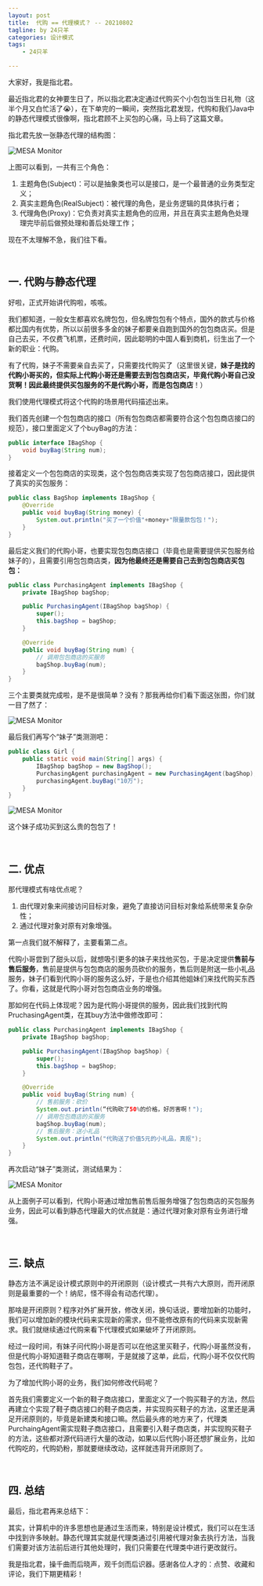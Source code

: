 ```yaml
---
layout: post
title:  代购 == 代理模式？ -- 20210802
tagline: by 24只羊
categories: 设计模式
tags: 
    - 24只羊

---
```


大家好，我是指北君。

最近指北君的女神要生日了，所以指北君决定通过代购买个小包包当生日礼物（这半个月又白忙活了😭），在下单完的一瞬间，突然指北君发现，代购和我们Java中的静态代理模式很像啊，指北君顾不上买包的心痛，马上码了这篇文章。

<!--more-->

指北君先放一张静态代理的结构图：

![MESA Monitor](http://www.javanorth.cn/assets/images/2021/Yang24/staticProxyStructure.png)



上图可以看到，一共有三个角色：

1. 主题角色(Subject)：可以是抽象类也可以是接口，是一个最普通的业务类型定义；
2. 真实主题角色(RealSubject)：被代理的角色，是业务逻辑的具体执行者；
3. 代理角色(Proxy)：它负责对真实主题角色的应用，并且在真实主题角色处理理完毕前后做预处理和善后处理工作；

现在不太理解不急，我们往下看。



 <br/>


## 一. 代购与静态代理

好啦，正式开始讲代购啦，咳咳。

我们都知道，一般女生都喜欢名牌包包，但名牌包包有个特点，国外的款式与价格都比国内有优势，所以以前很多多金的妹子都要亲自跑到国外的包包商店买。但是自己去买，不仅费飞机票，还费时间，因此聪明的中国人看到商机，衍生出了一个新的职业：代购。

有了代购，妹子不需要亲自去买了，只需要找代购买了（这里很关键，**妹子是找的代购小哥买的，但实际上代购小哥还是需要去到包包商店买，毕竟代购小哥自己没货啊！因此最终提供买包服务的不是代购小哥，而是包包商店**！）



我们使用代理模式将这个代购的场景用代码描述出来。

我们首先创建一个包包商店的接口（所有包包商店都需要符合这个包包商店接口的规范），接口里面定义了个buyBag的方法：

```java
public interface IBagShop {
    void buyBag(String num);
}
```


接着定义一个包包商店的实现类，这个包包商店类实现了包包商店接口，因此提供了真实的买包服务：

```java
public class BagShop implements IBagShop {
    @Override
    public void buyBag(String money) {
        System.out.println("买了一个价值"+money+"限量款包包！");
    }
}
```


最后定义我们的代购小哥，也要实现包包商店接口（毕竟也是需要提供买包服务给妹子的），且需要引用包包商店类，**因为他最终还是需要自己去到包包商店买包包：**

```java
public class PurchasingAgent implements IBagShop {
    private IBagShop bagShop;

    public PurchasingAgent(IBagShop bagShop) {
        super();
        this.bagShop = bagShop;
    }

    @Override
    public void buyBag(String num) {
        // 调用包包商店的买服务
        bagShop.buyBag(num);
    }
}
```




三个主要类就完成啦，是不是很简单？没有？那我再给你们看下面这张图，你们就一目了然了：

![MESA Monitor](http://www.javanorth.cn/assets/images/2021/Yang24/staticProxyStructure1.png)



最后我们再写个“妹子”类测测吧：

```java
public class Girl {
    public static void main(String[] args) {
        IBagShop bagShop = new BagShop();
        PurchasingAgent purchasingAgent = new PurchasingAgent(bagShop);
        purchasingAgent.buyBag("10万");
    }
}
```


![MESA Monitor](http://www.javanorth.cn/assets/images/2021/Yang24/staticProxyResult1.png)

这个妹子成功买到这么贵的包包了！


 <br/>



## 二. 优点

那代理模式有啥优点呢？

1. 由代理对象来间接访问目标对象，避免了直接访问目标对象给系统带来复杂杂性；
2. 通过代理对象对原有对象增强。

第一点我们就不解释了，主要看第二点。

代购小哥尝到了甜头以后，就想吸引更多的妹子来找他买包，于是决定提供**售前与售后服务**，售前是提供与包包商店的服务员砍价的服务，售后则是附送一些小礼品服务，妹子们看到代购小哥的服务这么好，于是也介绍其他姐妹们来找代购买东西了。你看，这就是代购小哥对包包商店业务的增强。



那如何在代码上体现呢？因为是代购小哥提供的服务，因此我们找到代购PruchasingAgent类，在其buy方法中做修改即可：

```java
public class PurchasingAgent implements IBagShop {
    private IBagShop bagShop;

    public PurchasingAgent(IBagShop bagShop) {
        super();
        this.bagShop = bagShop;
    }

    @Override
    public void buyBag(String num) {
        // 售前服务：砍价
        System.out.println(“代购砍了50%的价格，好厉害啊！");
        // 调用包包商店的买服务
        bagShop.buyBag(num);
        // 售后服务：送小礼品
        System.out.println("代购送了价值5元的小礼品，真抠");
    }
}
```


再次启动“妹子”类测试，测试结果为：

![MESA Monitor](http://www.javanorth.cn/assets/images/2021/Yang24/staticProxyResult2.png)



从上面例子可以看到，代购小哥通过增加售前售后服务增强了包包商店的买包服务业务，因此可以看到静态代理最大的优点就是：通过代理对象对原有业务进行增强。



 <br/>


## 三. 缺点

静态方法不满足设计模式原则中的开闭原则（设计模式一共有六大原则，而开闭原则是最重要的一个！纳尼，怪不得会有动态代理）。

那啥是开闭原则？程序对外扩展开放，修改关闭，换句话说，要增加新的功能时，我们可以增加新的模块代码来实现新的需求，但不能修改原有的代码来实现新需求。我们就继续通过代购来看下代理模式如果破坏了开闭原则。

经过一段时间，有妹子问代购小哥是否可以在他这里买鞋子，代购小哥虽然没有，但是代购小哥知道鞋子商店在哪啊，于是就接了这单，此后，代购小哥不仅仅代购包包，还代购鞋子了。

为了增加代购小哥的业务，我们如何修改代码呢？

首先我们需要定义一个新的鞋子商店接口，里面定义了一个购买鞋子的方法，然后再建立个实现了鞋子商店接口的鞋子商店类，并实现购买鞋子的方法，这里还是满足开闭原则的，毕竟是新建类和接口嘛。然后最头疼的地方来了，代理类PurchaingAgent需实现鞋子商店接口，且需要引入鞋子商店类，并实现购买鞋子的方法，这些都对源代码进行大量的改动，如果以后代购小哥还想扩展业务，比如代购吃的，代购奶粉，那就要继续改动，这样就违背开闭原则了。

 <br/>


## 四. 总结

最后，指北君再来总结下：

其实，计算机中的许多思想也是通过生活而来，特别是设计模式，我们可以在生活中找到许多映射。静态代理其实就是代理类通过引用被代理对象去执行方法，当我们需要对该方法前后进行其他处理时，我们只需要在代理类中进行更改就行。

我是指北君，操千曲而后晓声，观千剑而后识器。感谢各位人才的：点赞、收藏和评论，我们下期更精彩！
